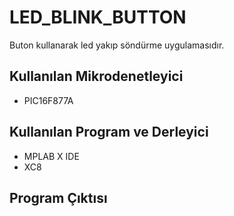 # LED_BLINK_BUTTON 
Buton kullanarak led yakıp söndürme uygulamasıdır.

## Kullanılan Mikrodenetleyici
- PIC16F877A

## Kullanılan Program ve Derleyici
- MPLAB X IDE
- XC8

## Program Çıktısı

